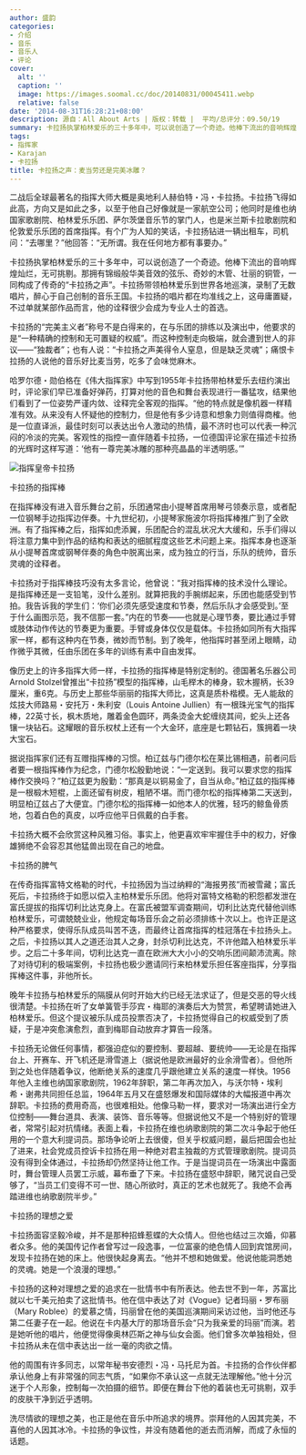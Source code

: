 ```yaml
---
author: 盛韵
categories:
- 介绍
- 音乐
- 音乐人
- 评论
cover:
  alt: ''
  caption: ''
  image: https://images.soomal.cc/doc/20140831/00045411.webp
  relative: false
date: '2014-08-31T16:28:21+08:00'
description: 源自：All About Arts | 版权：转载 |  平均/总评分：09.50/19
summary: 卡拉扬执掌柏林爱乐的三十多年中，可以说创造了一个奇迹。他棒下流出的音响辉煌灿烂，无可挑剔。那拥有锦缎般华美音效的弦乐、奇妙的木管、壮丽的铜管，一同构成了传奇的“卡拉扬之声”。卡拉扬带领柏林爱乐到世界各地巡演，录制了无数唱片，醉心于自己创制的音乐王国……
tags:
- 指挥家
- Karajan
- 卡拉扬
title: 卡拉扬之声：麦当劳还是完美冰雕？
---
```


二战后全球最著名的指挥大师大概是奥地利人赫伯特・冯・卡拉扬。卡拉扬飞得如此高，方向又是如此之多，以至于他自己好像就是一家航空公司；他同时是维也纳国家歌剧院、柏林爱乐乐团、萨尔茨堡音乐节的掌门人，也是米兰斯卡拉歌剧院和伦敦爱乐乐团的首席指挥。有个广为人知的笑话，卡拉扬钻进一辆出租车，司机问：“去哪里？”他回答：“无所谓。我在任何地方都有事要办。”

卡拉扬执掌柏林爱乐的三十多年中，可以说创造了一个奇迹。他棒下流出的音响辉煌灿烂，无可挑剔。那拥有锦缎般华美音效的弦乐、奇妙的木管、壮丽的铜管，一同构成了传奇的“卡拉扬之声”。卡拉扬带领柏林爱乐到世界各地巡演，录制了无数唱片，醉心于自己创制的音乐王国。卡拉扬的唱片都在均准线之上，这毋庸置疑，不过单就某部作品而言，他的诠释很少会成为专业人士的首选。

卡拉扬的“完美主义者”称号不是白得来的，在与乐团的排练以及演出中，他要求的是“一种精确的控制和无可置疑的权威”。而这种控制走向极端，就会遭到世人的非议――“独裁者”；也有人说：“卡拉扬之声美得令人窒息，但是缺乏灵魂”；痛恨卡拉扬的人说他的音乐好比麦当劳，吃多了会味觉麻木。

哈罗尔德・勋伯格在《伟大指挥家》中写到1955年卡拉扬带柏林爱乐去纽约演出时，评论家们早已准备好弹药，打算对他的音色和舞台表现进行一番猛攻，结果他们看到了一位姿势严谨内敛、诠释完全客观的指挥。“他的特点就是像机器一样精准有效。从来没有人怀疑他的控制力，但是他有多少诗意和想象力则值得商榷。他是一位直译派，最佳时刻可以表达出令人激动的热情，最不济时也可以代表一种沉闷的冷淡的完美。客观性的指控一直伴随着卡拉扬，一位德国评论家在描述卡拉扬的光辉时这样写道：‘他有一尊完美冰雕的那种亮晶晶的半透明感。’”

![指挥皇帝卡拉扬](https://images.soomal.cc/doc/20140831/00045410.webp)





卡拉扬的指挥棒

在指挥棒没有进入音乐舞台之前，乐团通常由小提琴首席用琴弓领奏示意，或者配一位钢琴手边指挥边伴奏。十九世纪初，小提琴家施波尔将指挥棒推广到了全欧洲。有了指挥棒之后，指挥如虎添翼，乐团配合的混乱状况大大缓和，乐手们得以将注意力集中到作品的结构和表达的细腻程度这些艺术问题上来。指挥本身也逐渐从小提琴首席或钢琴伴奏的角色中脱离出来，成为独立的行当，乐队的统帅，音乐灵魂的诠释者。

卡拉扬对于指挥棒技巧没有太多言论，他曾说：“我对指挥棒的技术没什么理论。是指挥棒还是一支铅笔，没什么差别。就算把我的手腕绑起来，乐团也能感受到节拍。我告诉我的学生们：‘你们必须先感受速度和节奏，然后乐队才会感受到。’至于什么画图示范，我不信那一套。”内在的节奏――也就是心理节奏，要比通过手臂或肢体动作传达的节奏更为重要。手臂或身体仅仅是载体。卡拉扬如同所有大指挥家一样，都有这种内在节奏，微妙而节制。到了晚年，他指挥时甚至闭上眼睛，动作微乎其微，任由乐团在多年的训练有素中自由发挥。

像历史上的许多指挥大师一样，卡拉扬的指挥棒是特别定制的。德国著名乐器公司Arnold Stolzel曾推出“卡拉扬”模型的指挥棒，山毛榉木的棒身，软木握柄，长39厘米，重6克。与历史上那些华丽丽的指挥大师比，这真是质朴楷模。无人能敌的炫技大师路易・安托万・朱利安（Louis Antoine Jullien）有一根珠光宝气的指挥棒，22英寸长，枫木质地，雕着金色圆环，两条烫金大蛇缠绕其间，蛇头上还各镶一块钻石。这耀眼的音乐权杖上还有一个大金环，底座是七颗钻石，簇拥着一块大宝石。

据说指挥家们还有互赠指挥棒的习惯。柏辽兹与门德尔松在莱比锡相遇，前者问后者要一根指挥棒作为纪念，门德尔松殷勤地说：“一定送到。我可以要求您的指挥棒作交换吗？”柏辽兹更为殷勤：“那真是以铜易金了，自当从命。”柏辽兹的指挥棒是一根椴木短棍，上面还留有树皮，粗陋不堪。而门德尔松的指挥棒第二天送到，明显柏辽兹占了大便宜。门德尔松的指挥棒一如他本人的优雅，轻巧的鲸鱼骨质地，包着白色的真皮，以呼应他平日佩戴的白手套。

卡拉扬大概不会欣赏这种风雅习俗。事实上，他更喜欢牢牢握住手中的权力，好像雄狮绝不会容忍其他猛兽出现在自己的地盘。

卡拉扬的脾气

在传奇指挥富特文格勒的时代，卡拉扬因为当过纳粹的“海报男孩”而被雪藏；富氏死后，卡拉扬终于如愿以偿入主柏林爱乐乐团。他将对富特文格勒的积怨都发泄在富氏提拔的指挥切利比达克身上。在富氏被盟军调查期间，切利比达克代替他训练柏林爱乐，可谓兢兢业业，他规定每场音乐会之前必须排练十次以上。也许正是这种严格要求，使得乐队成员叫苦不迭，而最终让首席指挥的桂冠落在卡拉扬头上。之后，卡拉扬以其人之道还治其人之身，封杀切利比达克，不许他踏入柏林爱乐半步。之后二十多年间，切利比达克一直在欧洲大大小小的交响乐团间颠沛流离。除了对待切利的极端案例，卡拉扬也极少邀请同行来柏林爱乐担任客座指挥，分享指挥棒这件事，非他所长。

晚年卡拉扬与柏林爱乐的隔膜从何时开始大约已经无法求证了，但是交恶的导火线很清楚。卡拉扬在听了女单簧管手莎宾・梅耶的演奏后大为赞赏，希望聘请她进入柏林爱乐。但这个提议被乐队成员投票否决了，卡拉扬觉得自己的权威受到了质疑，于是冲突愈演愈烈，直到梅耶自动放弃才算告一段落。

卡拉扬无论做任何事情，都强迫症似的要控制、要超越、要统帅――无论是在指挥台上、开赛车、开飞机还是滑雪道上（据说他是欧洲最好的业余滑雪者）。但他所到之处也伴随着争议，他断绝关系的速度几乎跟他建立关系的速度一样快。1956年他入主维也纳国家歌剧院，1962年辞职，第二年再次加入，与沃尔特・埃利希・谢弗共同担任总监，1964年五月又在盛怒爆发和国际媒体的大幅报道中再次辞职。卡拉扬的费用奇高，也很难相处。他像马勒一样，要求对一场演出进行全方位控制――舞台道具、表演、装饰、音乐等等。但据说他又不是一个特别好的管理者，常常引起对抗情绪。表面上看，卡拉扬在维也纳歌剧院的第二次斗争起于他任用的一个意大利提词员。那场争论听上去很傻，但关乎权威问题，最后把国会也扯了进来，社会党成员控诉卡拉扬在用一种绝对君主独裁的方式管理歌剧院。提词员没有得到全体通过，卡拉扬却仍然坚持让他工作。于是当提词员在一场演出中露面时，舞台管理人员罢工示威，幕布垂了下来。卡拉扬在盛怒中辞职，赌咒说自己受够了，“当员工们变得不可一世、随心所欲时，真正的艺术也就死了。我绝不会再踏进维也纳歌剧院半步。”

卡拉扬的理想之爱

卡拉扬面容坚毅冷峻，并不是那种招蜂惹蝶的大众情人。但他也结过三次婚，仰慕者众多。他的美国传记作者曾写过一段逸事，一位富豪的绝色情人回到宾馆房间，发现卡拉扬在她的床上。他很快起身离去。“他并不想和她做爱。他说他能洞悉她的灵魂。她是一个浪漫的理想。”

卡拉扬的这种对理想之爱的追求在一批情书中有所表达。他去世不到一年，苏富比就以七千美元拍卖了这批情书。他在信中表达了对《Vogue》记者玛丽・罗布丽（Mary Roblee）的爱慕之情，玛丽曾在他的美国巡演期间采访过他，当时他还与第二任妻子在一起。他说在卡内基大厅的那场音乐会“只为我亲爱的玛丽”而演。若是她听他的唱片，他便觉得像奥林匹斯之神与仙女会面。他们曾多次单独相处，但卡拉扬从未在信中表达出一丝一毫的肉欲之情。

他的周围有许多同志，以常年秘书安德烈・冯・马托尼为首。卡拉扬的合作伙伴都承认他身上有非常强的同志气质，“如果你不承认这一点就无法理解他。”他十分沉迷于个人形象，控制每一次拍摄的细节。即便在舞台下他的着装也无可挑剔，双手的皮肤干净到近乎透明。

洗尽情欲的理想之美，也正是他在音乐中所追求的境界。崇拜他的人因其完美，不喜他的人因其冰冷。卡拉扬的争议性，并没有随着他的逝去而消解，而成了永恒的话题。